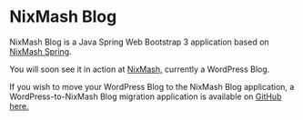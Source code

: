 NixMash Blog
==========================

NixMash Blog is a Java Spring Web Bootstrap 3 application based on [NixMash Spring](https://github.com/mintster/spring-data).

You will soon see it in action at [NixMash,](http://nixmash.com) currently a WordPress Blog.

If you wish to move your WordPress Blog to the NixMash Blog application, a WordPress-to-NixMash Blog migration application is available on [GitHub here.](https://github.com/mintster/wp-nixmashspring-migrator)

